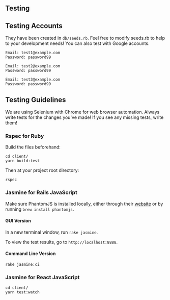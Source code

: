 ## Testing

## Testing Accounts

They have been created in `db/seeds.rb`. Feel free to modify seeds.rb to help to
your development needs! You can also test with Google accounts.

```
Email: test1@example.com
Password: password99
```

```
Email: test2@example.com
Password: password99
```

```
Email: test3@example.com
Password: password99
```

## Testing Guidelines

We are using Selenium with Chrome for web browser automation. Always write tests
for the changes you've made! If you see any missing tests, write them!

### Rspec for Ruby

Build the files beforehand:
```
cd client/
yarn build:test
```

Then at your project root directory:
```
rspec
```

### Jasmine for Rails JavaScript

Make sure PhantomJS is installed locally, either through their
[website](http://phantomjs.org) or by running `brew install phantomjs`.

#### GUI Version

In a new terminal window, run `rake jasmine`.

To view the test results, go to `http://localhost:8888`.

#### Command Line Version

```
rake jasmine:ci
```

### Jasmine for React JavaScript

```
cd client/
yarn test:watch
```
